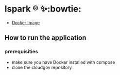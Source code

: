 # Ispark ® :sparkles::bowtie: 

* [Docker Image](https://hub.docker.com/r/kashcm/ispark/) 
 


## How to run the application

### prerequisities

* make sure you have Docker installed with compose
* clone the cloudgov repository
